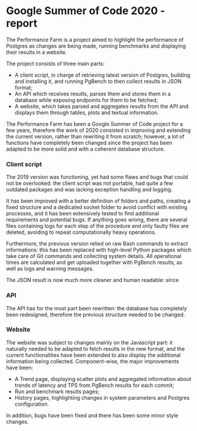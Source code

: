 # Google Summer of Code 2020 - report

The Performance Farm is a project aimed to highlight the performance of Postgres as changes are being made, running benchmarks and displaying their results in a website. 

The project consists of three main parts:

* A client script, in charge of retrieving latest version of Postgres, building and installing it, and running PgBench to then collect results in JSON format;
* An API which receives results, parses them and stores them in a database while exposing endpoints for them to be fetched;
* A website, which takes parsed and aggregates results from the API and displays them through tables, plots and textual information.

The Performance Farm has been a Google Summer of Code project for a few years, therefore the work of 2020 consisted in improving and extending the current version, rather than rewriting it from scratch; however, a lot of functions have completely been changed since the project has been adapted to be more solid and with a coherent database structure.

### Client script

The 2019 version was functioning, yet had some flaws and bugs that could not be overlooked: the client script was not portable, had quite a few outdated packages and was lacking exception handling and logging. 

It has been improved with a better definition of folders and paths, creating a fixed structure and a dedicated socket folder to avoid conflict with existing processes, and it has been extensively tested to find additional requirements and potential bugs. If anything goes wrong, there are several files containing logs for each step of the procedure and only faulty files are deleted, avoiding to repeat computationally heavy operations.

Furthermore, the previous version relied on raw Bash commands to extract informations: this has been replaced with high-level Python packages which take care of Git commands and collecting system details. All operational times are calculated and get uploaded together with PgBench results, as well as logs and warning messages. 

The JSON result is now much more cleaner and human readable: since 



### API

The API has for the most part been rewritten: the database has completely been redesigned, therefore the previous structure needed to be changed.



### Website

The website was subject to changes mainly on the Javascript part: it naturally needed to be adapted to fetch results in the new format, and the current functionalities have been extended to also display the additional information being collected. Component-wise, the major improvements have been:

* A Trend page, displaying scatter plots and aggregated information about trends of latency and TPS from PgBench results for each commit;
* Run and benchmark results pages;
* History pages, highlighting changes in system parameters and Postgres configuration. 

In addition, bugs have been fixed and there has been some minor style changes. 









